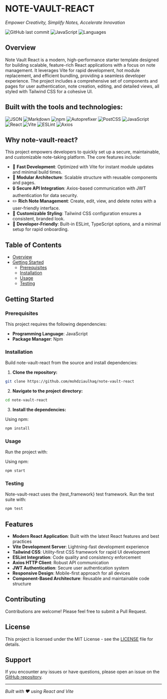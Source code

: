 # NOTE-VAULT-REACT

*Empower Creativity, Simplify Notes, Accelerate Innovation*

![GitHub last commit](https://img.shields.io/badge/last%20commit-today-blue)
![JavaScript](https://img.shields.io/badge/javascript-93.8%25-yellow)
![Languages](https://img.shields.io/badge/languages-3-blue)

## Overview

Note Vault React is a modern, high-performance starter template designed for building scalable, feature-rich React applications with a focus on note management. It leverages Vite for rapid development, hot module replacement, and efficient bundling, providing a seamless developer experience. The project includes a comprehensive set of components and pages for user authentication, note creation, editing, and detailed views, all styled with Tailwind CSS for a cohesive UI.

## Built with the tools and technologies:

![JSON](https://img.shields.io/badge/JSON-black?style=for-the-badge&logo=json)
![Markdown](https://img.shields.io/badge/Markdown-black?style=for-the-badge&logo=markdown)
![npm](https://img.shields.io/badge/npm-red?style=for-the-badge&logo=npm)
![Autoprefixer](https://img.shields.io/badge/Autoprefixer-orange?style=for-the-badge&logo=autoprefixer)
![PostCSS](https://img.shields.io/badge/PostCSS-red?style=for-the-badge&logo=postcss)
![JavaScript](https://img.shields.io/badge/JavaScript-yellow?style=for-the-badge&logo=javascript)
![React](https://img.shields.io/badge/React-blue?style=for-the-badge&logo=react)
![Vite](https://img.shields.io/badge/Vite-purple?style=for-the-badge&logo=vite)
![ESLint](https://img.shields.io/badge/ESLint-purple?style=for-the-badge&logo=eslint)
![Axios](https://img.shields.io/badge/Axios-blue?style=for-the-badge&logo=axios)

## Why note-vault-react?

This project empowers developers to quickly set up a secure, maintainable, and customizable note-taking platform. The core features include:

- 🎯 **Fast Development**: Optimized with Vite for instant module updates and minimal build times.
- 🔧 **Modular Architecture**: Scalable structure with reusable components and pages.
- 🔒 **Secure API Integration**: Axios-based communication with JWT authentication for data security.
- ✏️ **Rich Note Management**: Create, edit, view, and delete notes with a user-friendly interface.
- 🎨 **Customizable Styling**: Tailwind CSS configuration ensures a consistent, branded look.
- 🚀 **Developer-Friendly**: Built-in ESLint, TypeScript options, and a minimal setup for rapid onboarding.

## Table of Contents

- [Overview](#overview)
- [Getting Started](#getting-started)
  - [Prerequisites](#prerequisites)
  - [Installation](#installation)
  - [Usage](#usage)
  - [Testing](#testing)

## Getting Started

### Prerequisites

This project requires the following dependencies:

- **Programming Language**: JavaScript
- **Package Manager**: Npm

### Installation

Build note-vault-react from the source and install dependencies:

1. **Clone the repository:**

```bash
git clone https://github.com/mohdziaulhaq/note-vault-react
```

2. **Navigate to the project directory:**

```bash
cd note-vault-react
```

3. **Install the dependencies:**

Using npm:

```bash
npm install
```

### Usage

Run the project with:

Using npm:

```bash
npm start
```

### Testing

Note-vault-react uses the {test_framework} test framework. Run the test suite with:

```bash
npm test
```

## Features

- **Modern React Application**: Built with the latest React features and best practices
- **Vite Development Server**: Lightning-fast development experience
- **Tailwind CSS**: Utility-first CSS framework for rapid UI development
- **ESLint Integration**: Code quality and consistency enforcement
- **Axios HTTP Client**: Robust API communication
- **JWT Authentication**: Secure user authentication system
- **Responsive Design**: Mobile-first approach for all devices
- **Component-Based Architecture**: Reusable and maintainable code structure

## Contributing

Contributions are welcome! Please feel free to submit a Pull Request.

## License

This project is licensed under the MIT License - see the [LICENSE](LICENSE) file for details.

## Support

If you encounter any issues or have questions, please open an issue on the [GitHub repository](https://github.com/mohdziaulhaq/note-vault-react/issues).

---

*Built with ❤️ using React and Vite*